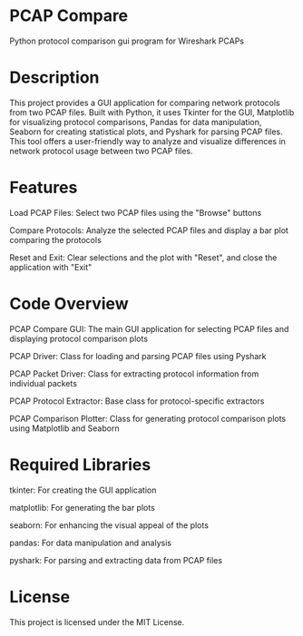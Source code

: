 # PCAP Compare 

Python protocol comparison gui program for Wireshark PCAPs

# Description
This project provides a GUI application for comparing network protocols from two PCAP files. Built with Python, it uses Tkinter for the GUI, Matplotlib for visualizing protocol comparisons, Pandas for data manipulation, Seaborn for creating statistical plots, and Pyshark for parsing PCAP files. This tool offers a user-friendly way to analyze and visualize differences in network protocol usage between two PCAP files.

# Features
Load PCAP Files: Select two PCAP files using the "Browse" buttons

Compare Protocols: Analyze the selected PCAP files and display a bar plot comparing the protocols

Reset and Exit: Clear selections and the plot with "Reset", and close the application with "Exit"

# Code Overview

PCAP Compare GUI: The main GUI application for selecting PCAP files and displaying protocol comparison plots

PCAP Driver: Class for loading and parsing PCAP files using Pyshark

PCAP Packet Driver: Class for extracting protocol information from individual packets

PCAP Protocol Extractor: Base class for protocol-specific extractors

PCAP Comparison Plotter: Class for generating protocol comparison plots using Matplotlib and Seaborn

# Required Libraries

tkinter: For creating the GUI application

matplotlib: For generating the bar plots

seaborn: For enhancing the visual appeal of the plots

pandas: For data manipulation and analysis

pyshark: For parsing and extracting data from PCAP files

# License
This project is licensed under the MIT License.
